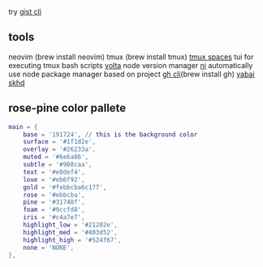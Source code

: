 try [gist cli](https://github.com/b4b4r07/gist)

## tools
neovim (brew install neovim)
tmux (brew install tmux)
[tmux spaces](https://github.com/rsbear/tmux-spaces) tui for executing tmux bash scripts
[volta](https://volta.sh/) node version manager
[ni](https://github.com/antfu/ni) automatically use node package manager based on project
[gh cli](https://cli.github.com/)(brew install gh)
[yabai](https://github.com/koekeishiya/yabai)
[skhd](https://github.com/koekeishiya/skhd)

## rose-pine color pallete
```lua
main = {
	base = '191724', // this is the background color
	surface = '#1f1d2e',
	overlay = '#26233a',
	muted = '#6e6a86',
	subtle = '#908caa',
	text = '#e0def4',
	love = '#eb6f92',
	gold = '#febbcba6c177',
	rose = '#ebbcba',
	pine = '#31748f',
	foam = '#9ccfd8',
	iris = '#c4a7e7',
	highlight_low = '#21202e',
	highlight_med = '#403d52',
	highlight_high = '#524f67',
	none = 'NONE',
},
```
